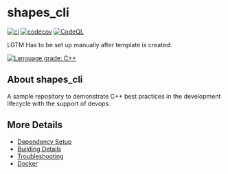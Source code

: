 # shapes_cli

[![ci](https://github.com/Jason5480/shapes_cli/actions/workflows/ci.yml/badge.svg)](https://github.com/Jason5480/shapes_cli/actions/workflows/ci.yml)
[![codecov](https://codecov.io/gh/Jason5480/shapes_cli/branch/main/graph/badge.svg)](https://codecov.io/gh/Jason5480/shapes_cli)
[![CodeQL](https://github.com/Jason5480/shapes_cli/actions/workflows/codeql-analysis.yml/badge.svg)](https://github.com/Jason5480/shapes_cli/actions/workflows/codeql-analysis.yml)

LGTM Has to be set up manually after template is created:

[![Language grade: C++](https://img.shields.io/lgtm/grade/cpp/github/Jason5480/shapes_cli)](https://lgtm.com/projects/g/Jason5480/shapes_cli/context:cpp)

## About shapes_cli
A sample repository to demonstrate C++ best practices in the development lifecycle with the support of devops.


## More Details

 * [Dependency Setup](README_dependencies.md)
 * [Building Details](README_building.md)
 * [Troubleshooting](README_troubleshooting.md)
 * [Docker](README_docker.md)
